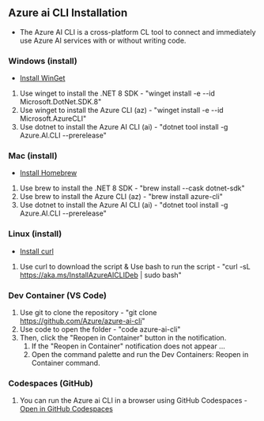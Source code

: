 ## Azure ai CLI Installation
* The Azure AI CLI is a cross-platform CL tool to connect and immediately use Azure AI services with or without writing code.

### Windows (install)
  * <a href="https://learn.microsoft.com/en-us/windows/package-manager/winget/#install-winget">Install WinGet</a>
  1. Use winget to install the .NET 8 SDK - "winget install -e --id Microsoft.DotNet.SDK.8"
  1. Use winget to install the Azure CLI (az) - "winget install -e --id Microsoft.AzureCLI"
  1. Use dotnet to install the Azure AI CLI (ai) - "dotnet tool install -g Azure.AI.CLI --prerelease"

### Mac (install)
  * <a href ="https://brew.sh/">Install Homebrew</a> 
  1. Use brew to install the .NET 8 SDK - "brew install --cask dotnet-sdk"
  1. Use brew to install the Azure CLI (az) - "brew install azure-cli"
  1. Use dotnet to install the Azure AI CLI (ai) - "dotnet tool install -g Azure.AI.CLI --prerelease"

### Linux (install)
  * <a href="https://curl.se/download.html">Install curl</a>
  1. Use curl to download the script & Use bash to run the script - "curl -sL https://aka.ms/InstallAzureAICLIDeb | sudo bash"

### Dev Container (VS Code)
 1. Use git to clone the repository - "git clone https://github.com/Azure/azure-ai-cli"
 1. Use code to open the folder - "code azure-ai-cli"
 1. Then, click the "Reopen in Container" button in the notification.
    1. If the "Reopen in Container" notification does not appear ...
    1. Open the command palette and run the Dev Containers: Reopen in Container command.

### Codespaces (GitHub)
 1. You can run the Azure ai CLI in a browser using GitHub Codespaces - <a href="https://codespaces.new/Azure/azure-ai-cli?quickstart=1">Open in GitHub Codespaces</a>
